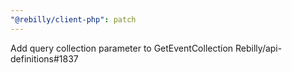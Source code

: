 ```yaml
---
"@rebilly/client-php": patch
---
```


Add query collection parameter to GetEventCollection Rebilly/api-definitions#1837
